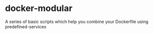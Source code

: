 # docker-modular
A series of basic scripts which help you combine your Dockerfile using predefined-services
